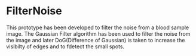 # FilterNoise
This prototype has been developed to filter the noise from a blood sample image.
The Gaussian Filter algorithm has been used to filter the noise from the image and later DoG(Difference of Gaussian) is taken to increase the visibilty of edges and to fdetect the small spots.

